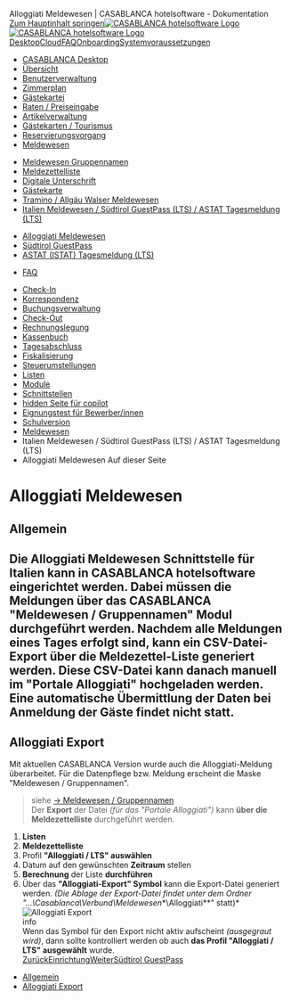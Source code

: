 Alloggiati Meldewesen | CASABLANCA hotelsoftware - Dokumentation  
[Zum Hauptinhalt springen](https://docs.casablanca.at/desktop/registration/registration_italy/alloggiati/#__docusaurus_skipToContent_fallback)[![CASABLANCA hotelsoftware Logo](https://docs.casablanca.at/img/logo.png) ![CASABLANCA hotelsoftware Logo](https://docs.casablanca.at/img/Casablanca_LOGO_2022_neg.png)](https://docs.casablanca.at/) [Desktop](https://docs.casablanca.at/desktop/desktop/)[Cloud](https://docs.casablanca.at/cloud/cloud_systems/)[FAQ](https://docs.casablanca.at/faq)[Onboarding](https://docs.casablanca.at/onboarding/fiscalization)[Systemvoraussetzungen](https://docs.casablanca.at/system_requirements)  
* [CASABLANCA Desktop](https://docs.casablanca.at/desktop/desktop/)
* [Übersicht](https://docs.casablanca.at/desktop/interface/)
* [Benutzerverwaltung](https://docs.casablanca.at/desktop/user_management/)
* [Zimmerplan](https://docs.casablanca.at/desktop/room_plan/)
* [Gästekartei](https://docs.casablanca.at/desktop/guest_profile/)
* [Raten / Preiseingabe](https://docs.casablanca.at/desktop/raten/)
* [Artikelverwaltung](https://docs.casablanca.at/desktop/articles/)
* [Gästekarten / Tourismus](https://docs.casablanca.at/desktop/guest_cards/)
* [Reservierungsvorgang](https://docs.casablanca.at/desktop/reservation_process/)
* [Meldewesen](https://docs.casablanca.at/desktop/registration/)
+ [Meldewesen Gruppennamen](https://docs.casablanca.at/desktop/registration/registration_groupnames/)
+ [Meldezettelliste](https://docs.casablanca.at/desktop/registration/registration_list/)
+ [Digitale Unterschrift](https://docs.casablanca.at/desktop/registration/e_signature/)
+ [Gästekarte](https://docs.casablanca.at/desktop/registration/guest_card/)
+ [Tramino / Allgäu Walser Meldewesen](https://docs.casablanca.at/desktop/registration/tramino/)
+ [Italien Meldewesen / Südtirol GuestPass (LTS) / ASTAT Tagesmeldung (LTS)](https://docs.casablanca.at/desktop/registration/registration_italy/alloggiati)
- [Alloggiati Meldewesen](https://docs.casablanca.at/desktop/registration/registration_italy/alloggiati)
- [Südtirol GuestPass](https://docs.casablanca.at/desktop/registration/registration_italy/guestpass)
- [ASTAT (ISTAT) Tagesmeldung (LTS)](https://docs.casablanca.at/desktop/registration/registration_italy/lts_astat)
+ [FAQ](https://docs.casablanca.at/desktop/registration/faq/error_code_15)
* [Check-In](https://docs.casablanca.at/desktop/check_in/)
* [Korrespondenz](https://docs.casablanca.at/desktop/correspondence/)
* [Buchungsverwaltung](https://docs.casablanca.at/desktop/account/)
* [Check-Out](https://docs.casablanca.at/desktop/check-out/)
* [Rechnungslegung](https://docs.casablanca.at/desktop/accounting/)
* [Kassenbuch](https://docs.casablanca.at/desktop/cashbook/)
* [Tagesabschluss](https://docs.casablanca.at/desktop/daily_closing/)
* [Fiskalisierung](https://docs.casablanca.at/desktop/fiscalization/)
* [Steuerumstellungen](https://docs.casablanca.at/desktop/tax_changes/)
* [Listen](https://docs.casablanca.at/desktop/lists/)
* [Module](https://docs.casablanca.at/desktop/module/)
* [Schnittstellen](https://docs.casablanca.at/desktop/interfaces/)
* [hidden Seite für copilot](https://docs.casablanca.at/desktop/hidden_copilot)
* [Eignungstest für Bewerber/innen](https://docs.casablanca.at/desktop/qualification)
* [Schulversion](https://docs.casablanca.at/desktop/schoolversion)  
* [Meldewesen](https://docs.casablanca.at/desktop/registration/)
* Italien Meldewesen / Südtirol GuestPass (LTS) / ASTAT Tagesmeldung (LTS)
* Alloggiati Meldewesen
Auf dieser Seite

# Alloggiati Meldewesen  
## Allgemein[](https://docs.casablanca.at/desktop/registration/registration_italy/alloggiati/#allgemein "Direkter Link zu Allgemein")  
Die Alloggiati Meldewesen Schnittstelle für Italien kann in CASABLANCA hotelsoftware eingerichtet werden. Dabei müssen die Meldungen über das CASABLANCA "Meldewesen / Gruppennamen" Modul durchgeführt werden. Nachdem alle Meldungen eines Tages erfolgt sind, kann ein CSV-Datei-Export über die Meldezettel-Liste generiert werden. Diese CSV-Datei kann danach manuell im "Portale Alloggiati" hochgeladen werden. Eine automatische Übermittlung der Daten bei Anmeldung der Gäste findet nicht statt.  
---

## Alloggiati Export[](https://docs.casablanca.at/desktop/registration/registration_italy/alloggiati/#alloggiati-export "Direkter Link zu Alloggiati Export")  
Mit aktuellen CASABLANCA Version wurde auch die Alloggiati-Meldung überarbeitet. Für die Datenpflege bzw. Meldung erscheint die Maske "Meldewesen / Gruppennamen".  
> siehe [-> Meldewesen / Gruppennamen](https://docs.casablanca.at/desktop/registration/registration_groupnames/overview)  
Der **Export** der Datei *(für das "Portale Alloggiati")* kann **über die Meldezettelliste** durchgeführt werden.  
1. **Listen**
2. **Meldezettelliste**
3. Profil **"Alloggiati / LTS" auswählen**
4. Datum auf den gewünschten **Zeitraum** stellen
5. **Berechnung** der Liste **durchführen**
6. Über das **"Alloggiati-Export" Symbol** kann die Export-Datei generiert werden. *(Die Ablage der Export-Datei findet unter dem Ordner "...\Casablanca\Verbund\Meldewesen**\Alloggiati**" statt)*  
![Alloggiati Export](https://docs.casablanca.at/assets/images/alloggiati_export-2e77f3cc428bd8f90ef69715380c605c.png "Alloggiati Export")  
info  
Wenn das Symbol für den Export nicht aktiv aufscheint *(ausgegraut wird)*, dann sollte kontrolliert werden ob auch **das Profil "Alloggiati / LTS" ausgewählt** wurde.  
[ZurückEinrichtung](https://docs.casablanca.at/desktop/registration/tramino/installation)[WeiterSüdtirol GuestPass](https://docs.casablanca.at/desktop/registration/registration_italy/guestpass)  
* [Allgemein](https://docs.casablanca.at/desktop/registration/registration_italy/alloggiati/#allgemein)
* [Alloggiati Export](https://docs.casablanca.at/desktop/registration/registration_italy/alloggiati/#alloggiati-export)